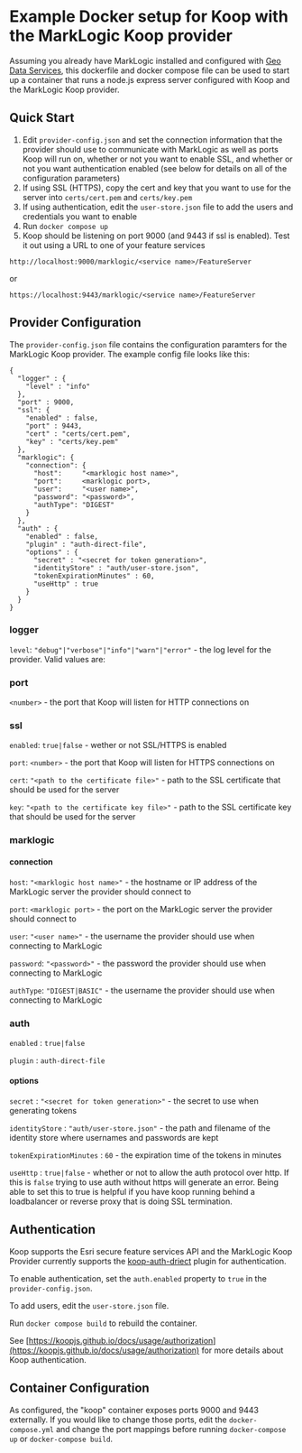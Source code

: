 # Example Docker setup for Koop with the MarkLogic Koop provider

Assuming you already have MarkLogic installed and configured with [Geo Data Services](https://github.com/marklogic-community/marklogic-geo-data-services), this dockerfile and docker compose file can be used to start up a container that runs a node.js express server configured with Koop and the MarkLogic Koop provider.

## Quick Start

1. Edit `provider-config.json` and set the connection information that the provider should use to communicate with MarkLogic as well as ports Koop will run on, whether or not you want to enable SSL, and whether or not you want authentication enabled (see below for details on all of the configuration parameters)
2. If using SSL (HTTPS), copy the cert and key that you want to use for the server into `certs/cert.pem` and `certs/key.pem`  
3. If using authentication, edit the `user-store.json` file to add the users and credentials you want to enable
4. Run `docker compose up`
5. Koop should be listening on port 9000 (and 9443 if ssl is enabled). Test it out using a URL to one of your feature services

```
http://localhost:9000/marklogic/<service name>/FeatureServer
```
or
```
https://localhost:9443/marklogic/<service name>/FeatureServer
```

## Provider Configuration
The `provider-config.json` file contains the configuration paramters for the MarkLogic Koop provider. The example config file looks like this:

```
{
  "logger" : {
    "level" : "info"
  },
  "port" : 9000,
  "ssl": {
    "enabled" : false,
    "port" : 9443,
    "cert" : "certs/cert.pem",
    "key" : "certs/key.pem"
  },
  "marklogic": {
    "connection": {
      "host":     "<marklogic host name>",
      "port":     <marklogic port>,
      "user":     "<user name>",
      "password": "<password>",
      "authType": "DIGEST"
    }
  },
  "auth" : {
    "enabled" : false,
    "plugin" : "auth-direct-file",
    "options" : {
      "secret" : "<secret for token generation>",
      "identityStore" : "auth/user-store.json",
      "tokenExpirationMinutes" : 60,
      "useHttp" : true
    }
  }
}
```

### logger
`level`: `"debug"|"verbose"|"info"|"warn"|"error"` - the log level for the provider. Valid values are: 

### port 
`<number>` - the port that Koop will listen for HTTP connections on

### ssl
`enabled`: `true|false` - wether or not SSL/HTTPS is enabled

`port`: `<number>` - the port that Koop will listen for HTTPS connections on

`cert`: `"<path to the certificate file>"` - path to the SSL certificate that should be used for the server 

`key`: `"<path to the certificate key file>"` - path to the SSL certificate key that should be used for the server

### marklogic
#### connection
`host`: `"<marklogic host name>"` - the hostname or IP address of the MarkLogic server the provider should connect to

`port`: `<marklogic port>` - the port on the MarkLogic server the provider should connect to

`user`: `"<user name>"` - the username the provider should use when connecting to MarkLogic

`password`: `"<password>"` - the password the provider should use when connecting to MarkLogic

`authType`: `"DIGEST|BASIC"` - the username the provider should use when connecting to MarkLogic

### auth
`enabled` : `true|false`

`plugin` : `auth-direct-file`
#### options
`secret` : `"<secret for token generation>"` - the secret to use when generating tokens

`identityStore` : `"auth/user-store.json"` - the path and filename of the identity store where usernames and passwords are kept

`tokenExpirationMinutes` : `60` - the expiration time of the tokens in minutes

`useHttp` : `true|false` - whether or not to allow the auth protocol over http. If this is `false` trying to use auth without https will generate an error. Being able to set this to true is helpful if you have koop running behind a loadbalancer or reverse proxy that is doing SSL termination.

## Authentication
Koop supports the Esri secure feature services API and the MarkLogic Koop Provider currently supports the [koop-auth-driect](https://github.com/koopjs/koop-auth-direct-file) plugin for authentication.

To enable authentication, set the `auth.enabled` property to `true` in the `provider-config.json`. 

To add users, edit the `user-store.json` file.

Run `docker compose build` to rebuild the container.

See [https://koopjs.github.io/docs/usage/authorization](https://koopjs.github.io/docs/usage/authorization) for more details about Koop authentication.

## Container Configuration
As configured, the "koop" container exposes ports 9000 and 9443 externally. If you would like to change those ports, edit the `docker-compose.yml` and change the port mappings before running `docker-compose up` or `docker-compose build`.
